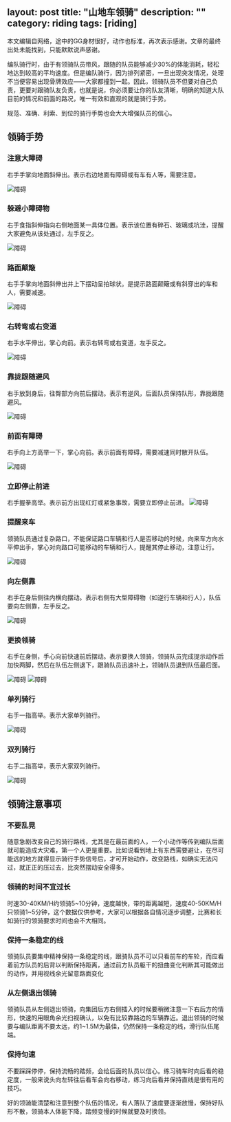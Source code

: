 layout: post
title: "山地车领骑"
description: ""
category: riding
tags: [riding]
---

本文编辑自网络，途中的GG身材很好，动作也标准，再次表示感谢。文章的最终出处未能找到，只能默默说声感谢。

编队骑行时，由于有领骑队员带风，跟随的队员能够减少30%的体能消耗，轻松地达到较高的平均速度。但是编队骑行，因为排列紧密，一旦出现突发情况，处理不当便容易出现骨牌效应——大家都撞到一起。因此，领骑队员不但要对自己负责，更要对跟骑队友负责，也就是说，你必须要让你的队友清晰，明确的知道大队目前的情况和前面的路况，唯一有效和直观的就是骑行手势。

规范、准确、利索、到位的骑行手势也会大大增强队员的信心。

## 领骑手势

### 注意大障碍
右手手掌向地面斜伸出。表示右边地面有障碍或有车有人等，需要注意。

![障碍](http://lifeimages.qiniudn.com/riding/big-obstacle.jpg)

<!--more-->

### 躲避小障碍物
右手食指斜伸指向右侧地面某一具体位置。表示该位置有碎石、玻璃或坑洼，提醒大家避免从该处通过，左手反之。

![障碍](http://lifeimages.qiniudn.com/riding/small-obstacle.jpg)

### 路面颠簸
右手手掌向地面斜伸出并上下摆动呈拍球状。是提示路面颠簸或有斜穿出的车和人，需要减速。

![障碍](http://lifeimages.qiniudn.com/riding/road-bump.jpg)

### 右转弯或右变道
右手水平伸出，掌心向前。表示右转弯或右变道，左手反之。

![障碍](http://lifeimages.qiniudn.com/riding/turn-right.jpg)

### 靠拢跟随避风
右手放到身后，往臀部方向前后摆动。表示有逆风，后面队员保持队形，靠拢跟随避风。

![障碍](http://lifeimages.qiniudn.com/riding/close-up.jpg)

### 前面有障碍
右手向上方高举一下，掌心向前。表示前面有障碍，需要减速同时散开队伍。

![障碍](http://lifeimages.qiniudn.com/riding/slow-down.jpg)

### 立即停止前进
右手握拳高举。表示前方出现红灯或紧急事故，需要立即停止前进。
![障碍](http://lifeimages.qiniudn.com/riding/stop.jpg)

### 提醒来车
领骑队员通过复杂路口，不能保证路口车辆和行人是否移动的时候，向来车方向水平伸出手，掌心对向路口可能移动的车辆和行人，提醒其停止移动，注意让行。

![障碍](http://lifeimages.qiniudn.com/riding/warning.jpg)

### 向左侧靠
右手在身后侧往内横向摆动。表示右侧有大型障碍物（如逆行车辆和行人），队伍要向左侧靠，左手反之。

![障碍](http://lifeimages.qiniudn.com/riding/keep-left.jpg)

### 更换领骑
右手在身侧，手心向前快速前后摆动。表示要换人领骑，领骑队员完成提示动作后加快两脚，然后在队伍左侧退下，跟骑队员迅速补上，领骑队员退到队伍最后面。

![障碍](http://lifeimages.qiniudn.com/riding/substitution.jpg)
![障碍](http://lifeimages.qiniudn.com/riding/substitution-2.jpg)

### 单列骑行
右手一指高举。表示大家单列骑行。

![障碍](http://lifeimages.qiniudn.com/riding/one-line.jpg)

### 双列骑行
右手二指高举，表示大家双列骑行。

![障碍](http://lifeimages.qiniudn.com/riding/two-line.jpg)

## 领骑注意事项
### 不要乱晃

随意急剧改变自己的骑行路线，尤其是在最前面的人，一个小动作等传到编队后面就可能造成大灾难，第一个人更是重要。比如说看到地上有东西需要避让，在尽可能远的地方就得显示骑行手势信号后，才可开始动作，改变路线，如确实无法闪过，就正正的压过去，比突然摆动安全得多。

### 领骑的时间不宜过长
时速30-40KM/H约领骑5~10分钟，速度越快，带的距离越短，速度40-50KM/H只领骑1~5分钟，这个数据仅供参考，大家可以根据各自情况逐步调整，比赛和长如骑行的领骑要求时间也会不大相同。

### 保持一条稳定的线
领骑队员要集中精神保持一条稳定的线，跟骑队员不可以只看前车的车轮，而应看着前方队员的后背以判断保持距离，通过前方队员躯干的扭曲变化判断其可能做出的动作，并用视线余光留意路面变化

### 从左侧退出领骑
领骑队员从左侧退出领骑，向集团后方右侧插入的时候要稍微注意一下右后方的情形，快速的用眼角余光扫视确认，以免有比较靠路边的车辆靠近。退出领骑的时候要与编队距离不要太远，约1~1.5M为最佳，仍然保持一条稳定的线，滑行队伍尾端。

### 保持匀速

不要踩踩停停，保持流畅的踏频，会给后面的队员以信心。练习骑车时向后看的稳定度，一般来说头向左转往后看车会向右移动，练习向后看并保持直线是很有用的技巧。

好的领骑能清楚和注意到整个队伍的情况，有人落队了速度要逐渐放慢，保持好队形不散，领骑本人体能下降，踏频变慢的时候就要及时换领。